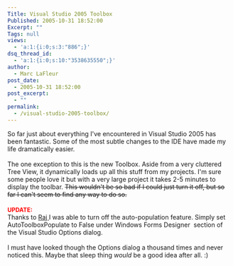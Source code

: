 ```yaml
---
Title: Visual Studio 2005 Toolbox
Published: 2005-10-31 18:52:00
Excerpt: ""
Tags: null
views:
  - 'a:1:{i:0;s:3:"886";}'
dsq_thread_id:
  - 'a:1:{i:0;s:10:"3538635550";}'
author:
  - Marc LaFleur
post_date:
  - 2005-10-31 18:52:00
post_excerpt:
  - ""
permalink:
  - /visual-studio-2005-toolbox/
---
```

So far just about everything I've encountered in Visual Studio 2005 has been fantastic. Some of the most subtle changes to the IDE have made my life dramatically easier. <br /> <br /> The one exception to this is the new Toolbox. Aside from a very cluttered Tree View, it dynamically loads up all this stuff from my projects. I'm sure some people love it but with a very large project it takes 2-5 minutes to display the toolbar. <strike>This wouldn't be so bad if I could just turn it off, but so far I can't seem to find any way to do so. <br /> <br /> </strike><b><font color="#ff0000" size="2">UPDATE:</font></b><strike><br /> </strike>Thanks to <a href="http://weblogs.asp.net/rajbk/">Raj&nbsp;<span id="gtbmisp_17" style="border: 0pt none ; margin: 0pt; padding: 0pt; background: transparent none repeat scroll 0% 50%; -moz-background-clip: initial; -moz-background-origin: initial; -moz-background-inline-policy: initial; font-family: serif; font-style: normal; font-variant: normal; font-size: 100%; line-height: normal; font-size-adjust: none; font-stretch: normal; position: static; text-align: left; text-indent: 0pt; text-transform: none; color: red; text-decoration: underline; font-weight: bold; cursor: pointer;"></span></a>I was able to turn off the auto-population feature. Simply set AutoToolboxPopulate to False under Windows Forms Designer&nbsp; section of the Visual Studio Options dialog.<br /> <br /> I must have looked though the Options dialog a thousand times and never noticed this. Maybe that sleep thing <i>would</i> be a good idea after all. :)<span id="gtbmisp_5" style="border: 0pt none ; margin: 0pt; padding: 0pt; background: transparent none repeat scroll 0% 50%; -moz-background-clip: initial; -moz-background-origin: initial; -moz-background-inline-policy: initial; font-family: serif; font-style: normal; font-variant: normal; font-size: 100%; line-height: normal; font-size-adjust: none; font-stretch: normal; position: static; text-align: left; text-indent: 0pt; text-transform: none; color: red; text-decoration: underline; font-weight: bold; cursor: pointer;"></span><br /> <div style="border: 0pt none ; margin: 2px 0px; padding: 0pt; background: rgb(195, 217, 255) none repeat scroll 0% 50%; -moz-background-clip: initial; -moz-background-origin: initial; -moz-background-inline-policy: initial; display: none; font-family: serif; font-style: normal; font-variant: normal; font-weight: normal; font-size: 100%; line-height: normal; font-size-adjust: none; font-stretch: normal; text-align: left; text-indent: 0pt; text-transform: none; color: rgb(0, 0, 0); text-decoration: none; cursor: default; position: absolute; z-index: 2147483647;" id="gtbspellmenu_17"><span style="border: 0pt none ; margin: 0pt; padding: 0pt; background: transparent none repeat scroll 0% 50%; -moz-background-clip: initial; -moz-background-origin: initial; -moz-background-inline-policy: initial; font-family: serif; font-style: normal; font-variant: normal; font-weight: normal; line-height: normal; font-size-adjust: none; font-stretch: normal; position: static; text-align: left; text-indent: 0pt; text-transform: none; color: rgb(0, 0, 0); text-decoration: none; cursor: pointer; font-size: 90%;">Kamila</span><br /><span style="border: 0pt none ; margin: 0pt; padding: 0pt; background: transparent none repeat scroll 0% 50%; -moz-background-clip: initial; -moz-background-origin: initial; -moz-background-inline-policy: initial; font-family: serif; font-style: normal; font-variant: normal; font-weight: normal; line-height: normal; font-size-adjust: none; font-stretch: normal; position: static; text-align: left; text-indent: 0pt; text-transform: none; color: rgb(0, 0, 0); text-decoration: none; cursor: pointer; font-size: 90%;">Jamal</span><br /><span style="border: 0pt none ; margin: 0pt; padding: 0pt; background: transparent none repeat scroll 0% 50%; -moz-background-clip: initial; -moz-background-origin: initial; -moz-background-inline-policy: initial; font-family: serif; font-style: normal; font-variant: normal; font-weight: normal; line-height: normal; font-size-adjust: none; font-stretch: normal; position: static; text-align: left; text-indent: 0pt; text-transform: none; color: rgb(0, 0, 0); text-decoration: none; cursor: pointer; font-size: 90%;">Jammal</span><br /><span style="border: 0pt none ; margin: 0pt; padding: 0pt; background: transparent none repeat scroll 0% 50%; -moz-background-clip: initial; -moz-background-origin: initial; -moz-background-inline-policy: initial; font-family: serif; font-style: normal; font-variant: normal; font-weight: normal; line-height: normal; font-size-adjust: none; font-stretch: normal; position: static; text-align: left; text-indent: 0pt; text-transform: none; color: rgb(0, 0, 0); text-decoration: none; cursor: pointer; font-size: 90%;">Jamil</span><br /><span style="border: 0pt none ; margin: 0pt; padding: 0pt; background: transparent none repeat scroll 0% 50%; -moz-background-clip: initial; -moz-background-origin: initial; -moz-background-inline-policy: initial; font-family: serif; font-style: normal; font-variant: normal; font-weight: normal; line-height: normal; font-size-adjust: none; font-stretch: normal; position: static; text-align: left; text-indent: 0pt; text-transform: none; color: rgb(0, 0, 0); text-decoration: none; cursor: pointer; font-size: 90%;">Kamilah</span><br /><span id="gtbspellmenu_edit_17" style="border: 0pt none ; margin: 0pt; padding: 0pt; background: transparent none repeat scroll 0% 50%; -moz-background-clip: initial; -moz-background-origin: initial; -moz-background-inline-policy: initial; font-family: serif; font-style: normal; font-variant: normal; font-weight: normal; line-height: normal; font-size-adjust: none; font-stretch: normal; position: static; text-align: left; text-indent: 0pt; text-transform: none; color: rgb(0, 0, 0); text-decoration: none; cursor: pointer; font-size: 90%;">Edit...</span><br /><span id="gtbspellmenu_ignoreall_17" style="border: 0pt none ; margin: 0pt; padding: 0pt; background: transparent none repeat scroll 0% 50%; -moz-background-clip: initial; -moz-background-origin: initial; -moz-background-inline-policy: initial; font-family: serif; font-style: normal; font-variant: normal; font-weight: normal; line-height: normal; font-size-adjust: none; font-stretch: normal; position: static; text-align: left; text-indent: 0pt; text-transform: none; color: rgb(0, 0, 0); text-decoration: none; cursor: pointer; font-size: 90%;">Ignore all</span><br /><span id="gtbspellmenu_dictadd_17" style="border: 0pt none ; margin: 0pt; padding: 0pt; background: transparent none repeat scroll 0% 50%; -moz-background-clip: initial; -moz-background-origin: initial; -moz-background-inline-policy: initial; font-family: serif; font-style: normal; font-variant: normal; font-weight: normal; line-height: normal; font-size-adjust: none; font-stretch: normal; position: static; text-align: left; text-indent: 0pt; text-transform: none; color: rgb(0, 0, 0); text-decoration: none; cursor: pointer; font-size: 90%;">Add to dictionary</span></div><div style="border: 0pt none ; margin: 2px 0px; padding: 0pt; background: rgb(195, 217, 255) none repeat scroll 0% 50%; -moz-background-clip: initial; -moz-background-origin: initial; -moz-background-inline-policy: initial; display: none; font-family: serif; font-style: normal; font-variant: normal; font-weight: normal; font-size: 100%; line-height: normal; font-size-adjust: none; font-stretch: normal; text-align: left; text-indent: 0pt; text-transform: none; color: rgb(0, 0, 0); text-decoration: none; cursor: default; position: absolute; z-index: 2147483647;" id="gtbspellmenu_18"><span style="border: 0pt none ; margin: 0pt; padding: 0pt; background: transparent none repeat scroll 0% 50%; -moz-background-clip: initial; -moz-background-origin: initial; -moz-background-inline-policy: initial; font-family: serif; font-style: normal; font-variant: normal; font-weight: normal; line-height: normal; font-size-adjust: none; font-stretch: normal; position: static; text-align: left; text-indent: 0pt; text-transform: none; color: rgb(0, 0, 0); text-decoration: none; cursor: default; font-size: 90%;">(No suggestions)</span><br /><span id="gtbspellmenu_edit_18" style="border: 0pt none ; margin: 0pt; padding: 0pt; background: transparent none repeat scroll 0% 50%; -moz-background-clip: initial; -moz-background-origin: initial; -moz-background-inline-policy: initial; font-family: serif; font-style: normal; font-variant: normal; font-weight: normal; line-height: normal; font-size-adjust: none; font-stretch: normal; position: static; text-align: left; text-indent: 0pt; text-transform: none; color: rgb(0, 0, 0); text-decoration: none; cursor: pointer; font-size: 90%;">Edit...</span><br /><span id="gtbspellmenu_ignoreall_18" style="border: 0pt none ; margin: 0pt; padding: 0pt; background: transparent none repeat scroll 0% 50%; -moz-background-clip: initial; -moz-background-origin: initial; -moz-background-inline-policy: initial; font-family: serif; font-style: normal; font-variant: normal; font-weight: normal; line-height: normal; font-size-adjust: none; font-stretch: normal; position: static; text-align: left; text-indent: 0pt; text-transform: none; color: rgb(0, 0, 0); text-decoration: none; cursor: pointer; font-size: 90%;">Ignore all</span><br /><span id="gtbspellmenu_dictadd_18" style="border: 0pt none ; margin: 0pt; padding: 0pt; background: transparent none repeat scroll 0% 50%; -moz-background-clip: initial; -moz-background-origin: initial; -moz-background-inline-policy: initial; font-family: serif; font-style: normal; font-variant: normal; font-weight: normal; line-height: normal; font-size-adjust: none; font-stretch: normal; position: static; text-align: left; text-indent: 0pt; text-transform: none; color: rgb(0, 0, 0); text-decoration: none; cursor: pointer; font-size: 90%;">Add to dictionary</span></div>